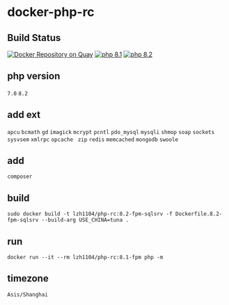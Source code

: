 # docker-php-rc

## Build Status
[![Docker Repository on Quay](https://quay.io/repository/lzh1104/php-rc/status "Docker Repository on Quay")](https://quay.io/repository/lzh1104/php-rc)
[![php 8.1](https://github.com/lzh1104/docker-php-rc/actions/workflows/master.yml/badge.svg)](https://github.com/lzh1104/docker-php-rc/actions/workflows/master.yml)
[![php 8.2](https://github.com/lzh1104/docker-php-rc/actions/workflows/php-8.2.yml/badge.svg)](https://github.com/lzh1104/docker-php-rc/actions/workflows/php-8.2.yml)
## php version
  `7.0`  `8.2`

## add ext
`apcu` `bcmath` `gd` `imagick` `mcrypt` `pcntl` `pdo_mysql` `mysqli` `shmop` `soap`
`sockets` `sysvsem` `xmlrpc` `opcache` ` zip`
 `redis` `memcached` `mongodb` `swoole`

## add
`composer`

## build
`sudo docker build -t lzh1104/php-rc:8.2-fpm-sqlsrv -f Dockerfile.8.2-fpm-sqlsrv --build-arg USE_CHINA=tuna .`

## run
```
docker run --it --rm lzh1104/php-rc:8.1-fpm php -m
```

## timezone
```
Asis/Shanghai
```
